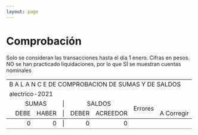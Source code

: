 ```yaml
--- 
layout: page
--- 
```

<h1> Comprobación </h1>


Solo se consideran las transacciones hasta el día 1	enero.
Cifras en pesos.
NO se han practicado liquidaciones, por lo que SÍ se muestran cuentas nominales
<table rules='groups'>
<tr><td colspan='8'> B A L A N C E  DE COMPROBACION DE SUMAS Y DE SALDOS </td> </tr>
<tr> <td colspan='8'> alectrico-2021</td></tr>
<tr> <td> </td> <td align='center' colspan= '2'>SUMAS</td> <td>|</td> <td align='center' colspan='2'>SALDOS</td> <td rowspan='2' > Errores </td> </tr>
<tr> <td></td>  <td align='center'>DEBE</td> <td align='center'>HABER</td> <td>|</td> <td align='center'>DEBER</td> <td align='center'>ACREEDOR</td> <td>A Corregir </td> </tr>
<tbody>
</tbody>
<tfoot>
<tr> <td></td> <td align='right'> <div>0</div></td> <td align='right'> <div>0</div></td><td> | </td> <td align='right'> <div>0</div></td> <td align='right'> <div>0</div></td> </tr>
</tfoot>
</table>

